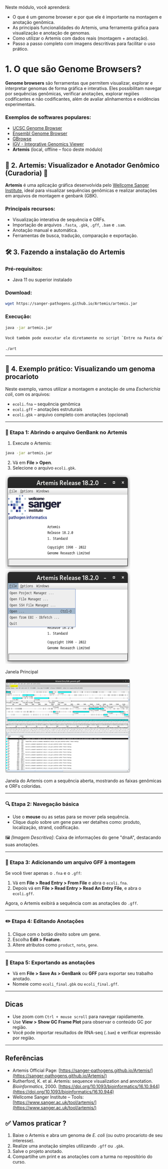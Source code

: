 Neste módulo, você aprenderá:

- O que é um genome browser e por que ele é importante na montagem e anotação genômica.
- As principais funcionalidades do Artemis, uma ferramenta gráfica para visualização e anotação de genomas.
- Como utilizar o Artemis com dados reais (montagem + anotação).
- Passo a passo completo com imagens descritivas para facilitar o uso prático.

# 1. O que são Genome Browsers?

**Genome browsers** são ferramentas que permitem visualizar, explorar e interpretar genomas de forma gráfica e interativa. Eles possibilitam navegar por sequências genômicas, verificar anotações, explorar regiões codificantes e não codificantes, além de avaliar alinhamentos e evidências experimentais.

### Exemplos de softwares populares:

- [UCSC Genome Browser](https://genome.ucsc.edu/)
- [Ensembl Genome Browser](https://www.ensembl.org/index.html)
- [GBrowse](http://gmod.org/wiki/GBrowse)
- [IGV - Integrative Genomics Viewer](https://software.broadinstitute.org/software/igv/)
- **Artemis** (local, offline – foco deste módulo)


## 🧬 2. Artemis: Visualizador e Anotador Genômico (Curadoria) 🧬

**Artemis** é uma aplicação gráfica desenvolvida pelo [Wellcome Sanger Institute](https://www.sanger.ac.uk/tool/artemis/), ideal para visualizar sequências genômicas e realizar anotações em arquivos de montagem e genbank (GBK).

### Principais recursos:

- Visualização interativa de sequência e ORFs.
- Importação de arquivos `.fasta`, `.gbk`, `.gff`, `.bam` e `.sam`.
- Anotação manual e automática.
- Ferramentas de busca, tradução, comparação e exportação.

## 🛠️ 3. Fazendo a instalação do Artemis

### Pré-requisitos:

- Java 11 ou superior instalado

### Download:

```bash
wget https://sanger-pathogens.github.io/Artemis/artemis.jar
````

### Execução:

```bash
java -jar artemis.jar

Você também pode executar ele diretamente no script `Entre na Pasta dele e execute a linha abaixo, Ps: É preciso de permissão ou execute com o bash`

./art

```

---

## 🧪 4. Exemplo prático: Visualizando um genoma procarioto

Neste exemplo, vamos utilizar a montagem e anotação de uma *Escherichia coli*, com os arquivos:

* `ecoli.fna` – sequência genômica
* `ecoli.gff` – anotações estruturais
* `ecoli.gbk` – arquivo completo com anotações (opcional)

---

### 📁 Etapa 1: Abrindo o arquivo GenBank no Artemis

1. Execute o Artemis:

```bash
java -jar artemis.jar
```

2. Vá em **File > Open**.
3. Selecione o arquivo `ecoli.gbk`.

*<img src="imgs/Artemis01.png" alt="Janela Principal" width="400" height="300" />* *<img src="imgs/artemis2.png" alt="Menu File" width="400" height="300" />*

Janela Principal

*<img src="imgs/artemis3.png" alt="Janela com CDS" width="400" height="300" />*

Janela do Artemis com a sequência aberta, mostrando as faixas genômicas e ORFs coloridas.

---

### 🔍 Etapa 2: Navegação básica

* Use o **mouse** ou as setas para se mover pela sequência.
* Clique duplo sobre um gene para ver detalhes como: produto, localização, strand, codificação.

🖼️ *\[Imagem Descritiva]*: Caixa de informações do gene "dnaA", destacando suas anotações.

---

### 🧬 Etapa 3: Adicionando um arquivo GFF à montagem

Se você tiver apenas o `.fna` e o `.gff`:

1. Vá em **File > Read Entry > From File** e abra o `ecoli.fna`.
2. Depois vá em **File > Read Entry > Read An Entry File**, e abra o `ecoli.gff`.

Agora, o Artemis exibirá a sequência com as anotações do `.gff`.

---

### ✏️ Etapa 4: Editando Anotações

1. Clique com o botão direito sobre um gene.
2. Escolha **Edit > Feature**.
3. Altere atributos como `product`, `note`, `gene`.

---

### 💾 Etapa 5: Exportando as anotações

* Vá em **File > Save As > GenBank** ou **GFF** para exportar seu trabalho anotado.
* Nomeie como `ecoli_final.gbk` ou `ecoli_final.gff`.

---

## Dicas

* Use zoom com `Ctrl + mouse scroll` para navegar rapidamente.
* Use **View > Show GC Frame Plot** para observar o conteúdo GC por região.
* Você pode importar resultados de RNA-seq (`.bam`) e verificar expressão por região.

---

## Referências

* Artemis Official Page: [https://sanger-pathogens.github.io/Artemis/](https://sanger-pathogens.github.io/Artemis/)
* Rutherford, K. et al. Artemis: sequence visualization and annotation. *Bioinformatics*, 2000. [https://doi.org/10.1093/bioinformatics/16.10.944](https://doi.org/10.1093/bioinformatics/16.10.944)
* Wellcome Sanger Institute – Tools: [https://www.sanger.ac.uk/tool/artemis/](https://www.sanger.ac.uk/tool/artemis/)


## ✅ Vamos praticar ?

1. Baixe o Artemis e abra um genoma de *E. coli* (ou outro procarioto de seu interesse).
2. Realize uma anotação simples utilizando `.gff` ou `.gbk`.
3. Salve o projeto anotado.
4. Compartilhe um print e as anotações com a turma no repositório do curso.
